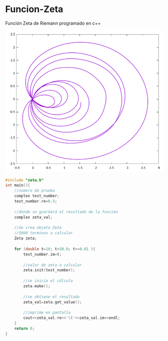 # Funcion-Zeta
Función Zeta de Riemann programado en c++

![Alt text](https://raw.githubusercontent.com/RamiroBelmarM/Funcion-Zeta/main/zeta_test.png)

```cpp
#include "zeta.h"
int main(){
    //numero de prueba
    complex test_number;
    test_number.re=0.5;
    
    //donde se guardará el resultado de la función
    complex zeta_val;
    
    //Se crea objeto Zeta
    //5000 terminos a calcular
    Zeta zeta;
    
    for (double t=10; t<50.0; t+=0.01 ){
        test_number.im=t;
        
        //valor de zeta a calcular
        zeta.init(test_number);
        
        //se inicia el cálculo
        zeta.make();
        
        //se obtiene el resultado
        zeta_val=zeta.get_value();
        
        //imprime en pantalla
        cout<<zeta_val.re<<'\t'<<zeta_val.im<<endl;
    }
    return 0;
}
```